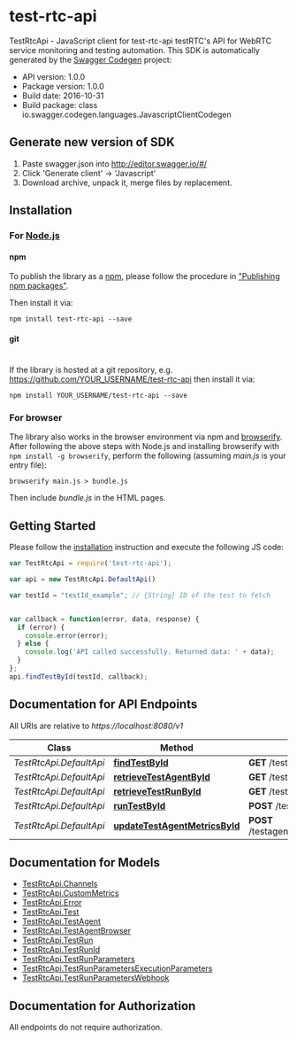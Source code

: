 # test-rtc-api

TestRtcApi - JavaScript client for test-rtc-api
testRTC's API for WebRTC service monitoring and testing automation.
This SDK is automatically generated by the [Swagger Codegen](https://github.com/swagger-api/swagger-codegen) project:

- API version: 1.0.0
- Package version: 1.0.0
- Build date: 2016-10-31
- Build package: class io.swagger.codegen.languages.JavascriptClientCodegen

## Generate new version of SDK
1. Paste swagger.json into http://editor.swagger.io/#/
2. Click 'Generate client' -> 'Javascript'
3. Download archive, unpack it, merge files by replacement.

## Installation

### For [Node.js](https://nodejs.org/)

#### npm

To publish the library as a [npm](https://www.npmjs.com/),
please follow the procedure in ["Publishing npm packages"](https://docs.npmjs.com/getting-started/publishing-npm-packages).

Then install it via:

```shell
npm install test-rtc-api --save
```

#### git
#
If the library is hosted at a git repository, e.g.
https://github.com/YOUR_USERNAME/test-rtc-api
then install it via:

```shell
npm install YOUR_USERNAME/test-rtc-api --save
```

### For browser

The library also works in the browser environment via npm and [browserify](http://browserify.org/). After following
the above steps with Node.js and installing browserify with `npm install -g browserify`,
perform the following (assuming *main.js* is your entry file):

```shell
browserify main.js > bundle.js
```

Then include *bundle.js* in the HTML pages.

## Getting Started

Please follow the [installation](#installation) instruction and execute the following JS code:

```javascript
var TestRtcApi = require('test-rtc-api');

var api = new TestRtcApi.DefaultApi()

var testId = "testId_example"; // {String} ID of the test to fetch


var callback = function(error, data, response) {
  if (error) {
    console.error(error);
  } else {
    console.log('API called successfully. Returned data: ' + data);
  }
};
api.findTestById(testId, callback);

```

## Documentation for API Endpoints

All URIs are relative to *https://localhost:8080/v1*

Class | Method | HTTP request | Description
------------ | ------------- | ------------- | -------------
*TestRtcApi.DefaultApi* | [**findTestById**](docs/DefaultApi.md#findTestById) | **GET** /tests/{testId} |
*TestRtcApi.DefaultApi* | [**retrieveTestAgentById**](docs/DefaultApi.md#retrieveTestAgentById) | **GET** /testagents/{testAgentId} |
*TestRtcApi.DefaultApi* | [**retrieveTestRunById**](docs/DefaultApi.md#retrieveTestRunById) | **GET** /testruns/{testRunId} |
*TestRtcApi.DefaultApi* | [**runTestById**](docs/DefaultApi.md#runTestById) | **POST** /tests/{testId}/run |
*TestRtcApi.DefaultApi* | [**updateTestAgentMetricsById**](docs/DefaultApi.md#updateTestAgentMetricsById) | **POST** /testagents/{testAgentId}/metrics |


## Documentation for Models

 - [TestRtcApi.Channels](docs/Channels.md)
 - [TestRtcApi.CustomMetrics](docs/CustomMetrics.md)
 - [TestRtcApi.Error](docs/Error.md)
 - [TestRtcApi.Test](docs/Test.md)
 - [TestRtcApi.TestAgent](docs/TestAgent.md)
 - [TestRtcApi.TestAgentBrowser](docs/TestAgentBrowser.md)
 - [TestRtcApi.TestRun](docs/TestRun.md)
 - [TestRtcApi.TestRunId](docs/TestRunId.md)
 - [TestRtcApi.TestRunParameters](docs/TestRunParameters.md)
 - [TestRtcApi.TestRunParametersExecutionParameters](docs/TestRunParametersExecutionParameters.md)
 - [TestRtcApi.TestRunParametersWebhook](docs/TestRunParametersWebhook.md)


## Documentation for Authorization

 All endpoints do not require authorization.
